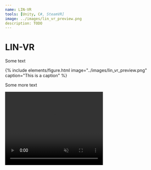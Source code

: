 ```yaml
---
name: LIN-VR
tools: [Unity, C#, SteamVR]
image: ../images/lin_vr_preview.png
description: TODO
---
```


# **LIN-VR**
Some text

{% include elements/figure.html image="../images/lin_vr_preview.png" caption="This is a caption" %}

Some more text

<video width="320" height="240" loop autoplay muted>
  <source src="../videos/lin_vr_clip1.mp4" type="video/mp4">
</video>